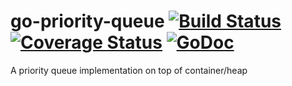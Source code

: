 # go-priority-queue [![Build Status](https://travis-ci.org/jupp0r/go-priority-queue.svg?branch=master)](https://travis-ci.org/jupp0r/go-priority-queue) [![Coverage Status](https://coveralls.io/repos/github/jupp0r/go-priority-queue/badge.svg?branch=master)](https://coveralls.io/github/jupp0r/go-priority-queue?branch=master) [![GoDoc](https://godoc.org/github.com/jupp0r/go-priority-queue?status.svg)](https://godoc.org/github.com/jupp0r/go-priority-queue)
A priority queue implementation on top of container/heap
